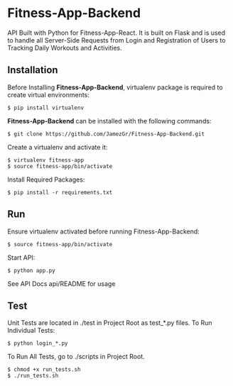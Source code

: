 # Fitness-App-Backend
API Built with Python for Fitness-App-React. It is built on Flask and is used to handle all Server-Side Requests from Login and Registration of Users to Tracking Daily Workouts and Activities.

## Installation
Before Installing **Fitness-App-Backend**, virtualenv package is required to create virtual environments:
```
$ pip install virtualenv
```
**Fitness-App-Backend** can be installed with the following commands:
```
$ git clone https://github.com/JamezGr/Fitness-App-Backend.git
```
Create a virtualenv and activate it:
```
$ virtualenv fitness-app
$ source fitness-app/bin/activate
```
Install Required Packages:
```
$ pip install -r requirements.txt
```


## Run
Ensure virtualenv activated before running Fitness-App-Backend:
```
$ source fitness-app/bin/activate
```
Start API:
```
$ python app.py
```
See API Docs api/README for usage

## Test
Unit Tests are located in ./test in Project Root as test_*.py files.
To Run Individual Tests:
```
$ python login_*.py
```
To Run All Tests, go to ./scripts in Project Root.
```
$ chmod +x run_tests.sh
$ ./run_tests.sh
```

